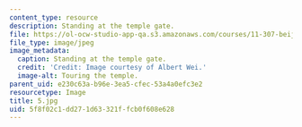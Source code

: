 ```yaml
---
content_type: resource
description: Standing at the temple gate.
file: https://ol-ocw-studio-app-qa.s3.amazonaws.com/courses/11-307-beijing-urban-design-studio-summer-2006/5f8f02c1dd271d63321ffcb0f608e628_5.jpg
file_type: image/jpeg
image_metadata:
  caption: Standing at the temple gate.
  credit: 'Credit: Image courtesy of Albert Wei.'
  image-alt: Touring the temple.
parent_uid: e230c63a-b96e-3ea5-cfec-53a4a0efc3e2
resourcetype: Image
title: 5.jpg
uid: 5f8f02c1-dd27-1d63-321f-fcb0f608e628
---
```

